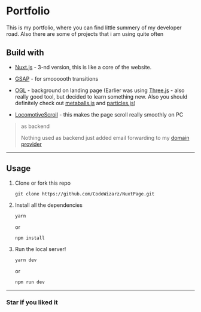 # Portfolio

This is my portfolio, where you can find little summery of my developer road. Also there are some of
projects that i am using quite often

## Build with

- [Nuxt.js](https://v3.nuxtjs.org) - 3-nd version, this is like a core of the website.

- [GSAP](https://greensock.com/gsap/) - for smoooooth transitions

- [OGL](https://github.com/oframe/ogl) - background on landing page (Earlier was using [Three.js](https://threejs.org/) - also really good tool, but decided to learn something new. Also you should definitely check out [metaballs.js](https://www.npmjs.com/package/metaballs-js) and [particles.js](https://vincentgarreau.com/particles.js/))

- [LocomotiveScroll](https://github.com/locomotivemtl/locomotive-scroll) - this makes the page scroll really smoothly on PC

> as backend
>
> Nothing used as backend just added email forwarding to my [domain provider](https://porkbun.com/)

---

## Usage

1. Clone or fork this repo

   ```shell
   git clone https://github.com/CodeWizarz/NuxtPage.git
   ```

2. Install all the dependencies

   ```shell
   yarn
   ```

   or

   ```
   npm install
   ```

3. Run the local server!
   ```shell
   yarn dev
   ```
   or
   ```shell
   npm run dev
   ```

---

### Star if you liked it 

